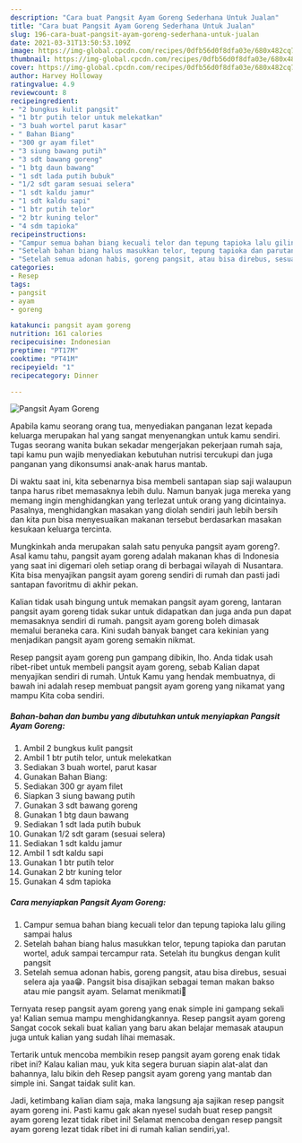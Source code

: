 ```yaml
---
description: "Cara buat Pangsit Ayam Goreng Sederhana Untuk Jualan"
title: "Cara buat Pangsit Ayam Goreng Sederhana Untuk Jualan"
slug: 196-cara-buat-pangsit-ayam-goreng-sederhana-untuk-jualan
date: 2021-03-31T13:50:53.109Z
image: https://img-global.cpcdn.com/recipes/0dfb56d0f8dfa03e/680x482cq70/pangsit-ayam-goreng-foto-resep-utama.jpg
thumbnail: https://img-global.cpcdn.com/recipes/0dfb56d0f8dfa03e/680x482cq70/pangsit-ayam-goreng-foto-resep-utama.jpg
cover: https://img-global.cpcdn.com/recipes/0dfb56d0f8dfa03e/680x482cq70/pangsit-ayam-goreng-foto-resep-utama.jpg
author: Harvey Holloway
ratingvalue: 4.9
reviewcount: 8
recipeingredient:
- "2 bungkus kulit pangsit"
- "1 btr putih telor untuk melekatkan"
- "3 buah wortel parut kasar"
- " Bahan Biang"
- "300 gr ayam filet"
- "3 siung bawang putih"
- "3 sdt bawang goreng"
- "1 btg daun bawang"
- "1 sdt lada putih bubuk"
- "1/2 sdt garam sesuai selera"
- "1 sdt kaldu jamur"
- "1 sdt kaldu sapi"
- "1 btr putih telor"
- "2 btr kuning telor"
- "4 sdm tapioka"
recipeinstructions:
- "Campur semua bahan biang kecuali telor dan tepung tapioka lalu giling sampai halus"
- "Setelah bahan biang halus masukkan telor, tepung tapioka dan parutan wortel, aduk sampai tercampur rata. Setelah itu bungkus dengan kulit pangsit"
- "Setelah semua adonan habis, goreng pangsit, atau bisa direbus, sesuai selera aja yaa😁. Pangsit bisa disajikan sebagai teman makan bakso atau mie pangsit ayam. Selamat menikmati🤗"
categories:
- Resep
tags:
- pangsit
- ayam
- goreng

katakunci: pangsit ayam goreng 
nutrition: 161 calories
recipecuisine: Indonesian
preptime: "PT17M"
cooktime: "PT41M"
recipeyield: "1"
recipecategory: Dinner

---
```



![Pangsit Ayam Goreng](https://img-global.cpcdn.com/recipes/0dfb56d0f8dfa03e/680x482cq70/pangsit-ayam-goreng-foto-resep-utama.jpg)

Apabila kamu seorang orang tua, menyediakan panganan lezat kepada keluarga merupakan hal yang sangat menyenangkan untuk kamu sendiri. Tugas seorang  wanita bukan sekadar mengerjakan pekerjaan rumah saja, tapi kamu pun wajib menyediakan kebutuhan nutrisi tercukupi dan juga panganan yang dikonsumsi anak-anak harus mantab.

Di waktu  saat ini, kita sebenarnya bisa membeli santapan siap saji walaupun tanpa harus ribet memasaknya lebih dulu. Namun banyak juga mereka yang memang ingin menghidangkan yang terlezat untuk orang yang dicintainya. Pasalnya, menghidangkan masakan yang diolah sendiri jauh lebih bersih dan kita pun bisa menyesuaikan makanan tersebut berdasarkan masakan kesukaan keluarga tercinta. 



Mungkinkah anda merupakan salah satu penyuka pangsit ayam goreng?. Asal kamu tahu, pangsit ayam goreng adalah makanan khas di Indonesia yang saat ini digemari oleh setiap orang di berbagai wilayah di Nusantara. Kita bisa menyajikan pangsit ayam goreng sendiri di rumah dan pasti jadi santapan favoritmu di akhir pekan.

Kalian tidak usah bingung untuk memakan pangsit ayam goreng, lantaran pangsit ayam goreng tidak sukar untuk didapatkan dan juga anda pun dapat memasaknya sendiri di rumah. pangsit ayam goreng boleh dimasak memalui beraneka cara. Kini sudah banyak banget cara kekinian yang menjadikan pangsit ayam goreng semakin nikmat.

Resep pangsit ayam goreng pun gampang dibikin, lho. Anda tidak usah ribet-ribet untuk membeli pangsit ayam goreng, sebab Kalian dapat menyajikan sendiri di rumah. Untuk Kamu yang hendak membuatnya, di bawah ini adalah resep membuat pangsit ayam goreng yang nikamat yang mampu Kita coba sendiri.

<!--inarticleads1-->

##### Bahan-bahan dan bumbu yang dibutuhkan untuk menyiapkan Pangsit Ayam Goreng:

1. Ambil 2 bungkus kulit pangsit
1. Ambil 1 btr putih telor, untuk melekatkan
1. Sediakan 3 buah wortel, parut kasar
1. Gunakan  Bahan Biang:
1. Sediakan 300 gr ayam filet
1. Siapkan 3 siung bawang putih
1. Gunakan 3 sdt bawang goreng
1. Gunakan 1 btg daun bawang
1. Sediakan 1 sdt lada putih bubuk
1. Gunakan 1/2 sdt garam (sesuai selera)
1. Sediakan 1 sdt kaldu jamur
1. Ambil 1 sdt kaldu sapi
1. Gunakan 1 btr putih telor
1. Gunakan 2 btr kuning telor
1. Gunakan 4 sdm tapioka




<!--inarticleads2-->

##### Cara menyiapkan Pangsit Ayam Goreng:

1. Campur semua bahan biang kecuali telor dan tepung tapioka lalu giling sampai halus
1. Setelah bahan biang halus masukkan telor, tepung tapioka dan parutan wortel, aduk sampai tercampur rata. Setelah itu bungkus dengan kulit pangsit
1. Setelah semua adonan habis, goreng pangsit, atau bisa direbus, sesuai selera aja yaa😁. Pangsit bisa disajikan sebagai teman makan bakso atau mie pangsit ayam. Selamat menikmati🤗




Ternyata resep pangsit ayam goreng yang enak simple ini gampang sekali ya! Kalian semua mampu menghidangkannya. Resep pangsit ayam goreng Sangat cocok sekali buat kalian yang baru akan belajar memasak ataupun juga untuk kalian yang sudah lihai memasak.

Tertarik untuk mencoba membikin resep pangsit ayam goreng enak tidak ribet ini? Kalau kalian mau, yuk kita segera buruan siapin alat-alat dan bahannya, lalu bikin deh Resep pangsit ayam goreng yang mantab dan simple ini. Sangat taidak sulit kan. 

Jadi, ketimbang kalian diam saja, maka langsung aja sajikan resep pangsit ayam goreng ini. Pasti kamu gak akan nyesel sudah buat resep pangsit ayam goreng lezat tidak ribet ini! Selamat mencoba dengan resep pangsit ayam goreng lezat tidak ribet ini di rumah kalian sendiri,ya!.

